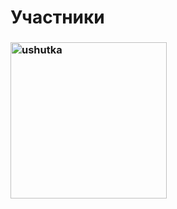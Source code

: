 # Участники
<h3><a href="https://github.com/"><picture>
  <source width=250px media="(prefers-color-scheme: dark)" srcset="https://github.com/dshndt/.github/blob/main/profile/%D1%88%D0%B0%D0%B1%D0%BB%D0%BE%D0%BD1.png">
  <source width=250px media="(prefers-color-scheme: light)" srcset="https://github.com/dshndt/.github/blob/main/profile/%D1%88%D0%B0%D0%B1%D0%BB%D0%BE%D0%BD1.png">
  <img width=250px alt="ushutka" src="https://github.com/dshndt/.github/blob/main/profile/%D1%88%D0%B0%D0%B1%D0%BB%D0%BE%D0%BD1.png">
</picture></a></h3> 
